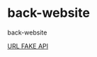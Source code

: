# back-website
back-website

[URL FAKE API](https://my-json-server.typicode.com/alxmcr/back-website)
